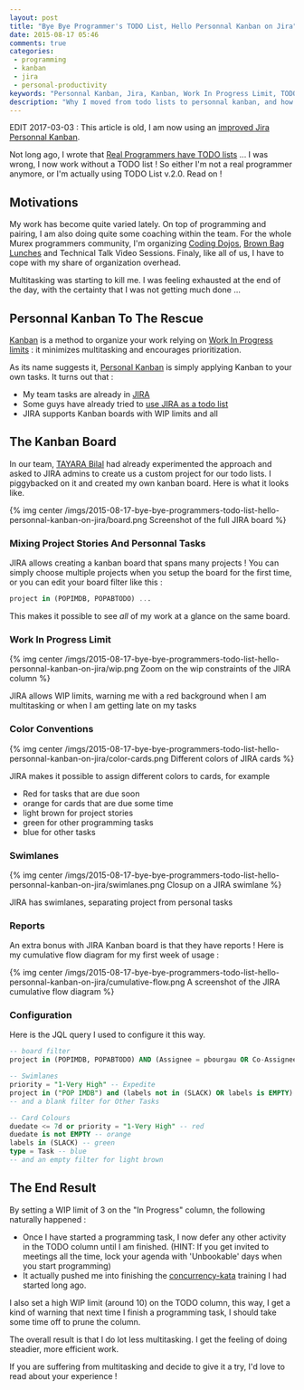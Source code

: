 ```yaml
---
layout: post
title: "Bye Bye Programmer's TODO List, Hello Personnal Kanban on Jira"
date: 2015-08-17 05:46
comments: true
categories:
 - programming
 - kanban
 - jira
 - personal-productivity
keywords: "Personnal Kanban, Jira, Kanban, Work In Progress Limit, TODO-List, Organization, Self Organization"
description: "Why I moved from todo lists to personnal kanban, and how I did it using JIRA"
---
```

EDIT 2017-03-03 : This article is old, I am now using an [improved Jira Personnal Kanban](/my-ultimate-jira-personal-kanban/).


Not long ago, I wrote that [Real Programmers have TODO lists](/real-programmers-have-todo-lists/) ... I was wrong, I now work without a TODO list ! So either I'm not a real programmer anymore, or I'm actually using TODO List v.2.0. Read on !

## Motivations

My work has become quite varied lately. On top of programming and pairing, I am also doing quite some coaching within the team. For the whole Murex programmers community, I'm organizing [Coding Dojos](https://github.com/murex/murex-coding-dojo), [Brown Bag Lunches](http://www.brownbaglunch.fr/) and Technical Talk Video Sessions. Finaly, like all of us, I have to cope with my share of organization overhead.

Multitasking was starting to kill me. I was feeling exhausted at the end of the day, with the certainty that I was not getting much done ...

## Personnal Kanban To The Rescue

[Kanban](https://en.wikipedia.org/wiki/Kanban) is a method to organize your work relying on [Work In Progress limits](http://www.personalkanban.com/pk/featured/why-limit-work-in-progress/#sthash.QFI0D8l5.dpbs) : it minimizes multitasking and encourages prioritization.

As its name suggests it, [Personal Kanban](http://personalkanban.com) is simply applying Kanban to your own tasks. It turns out that :

* My team tasks are already in [JIRA](https://www.atlassian.com/software/jira)
* Some guys have already tried to [use JIRA as a todo list](https://jira.atlassian.com/browse/JRA-13472)
* JIRA supports Kanban boards with WIP limits and all

## The Kanban Board

In our team, [TAYARA Bilal](http://bilal.eltayara.net) had already experimented the approach and asked to JIRA admins to create us a custom project for our todo lists. I piggybacked on it and created my own kanban board. Here is what it looks like.

{% img center /imgs/2015-08-17-bye-bye-programmers-todo-list-hello-personnal-kanban-on-jira/board.png Screenshot of the full JIRA board %}

### Mixing Project Stories And Personnal Tasks

JIRA allows creating a kanban board that spans many projects ! You can simply choose multiple projects when you setup the board for the first time, or you can edit your board filter like this :

```sql
project in (POPIMDB, POPABTODO) ...
```

This makes it possible to see *all* of my work at a glance on the same board.

### Work In Progress Limit

{% img center /imgs/2015-08-17-bye-bye-programmers-todo-list-hello-personnal-kanban-on-jira/wip.png Zoom on the wip constraints of the JIRA column %}

JIRA allows WIP limits, warning me with a red background when I am multitasking or when I am getting late on my tasks

### Color Conventions

{% img center /imgs/2015-08-17-bye-bye-programmers-todo-list-hello-personnal-kanban-on-jira/color-cards.png Different colors of JIRA cards %}

JIRA makes it possible to assign different colors to cards, for example

* Red for tasks that are due soon
* orange for cards that are due some time
* light brown for project stories
* green for other programming tasks
* blue for other tasks

### Swimlanes

{% img center /imgs/2015-08-17-bye-bye-programmers-todo-list-hello-personnal-kanban-on-jira/swimlanes.png Closup on a JIRA swimlane %}

JIRA has swimlanes, separating project from personal tasks

### Reports

An extra bonus with JIRA Kanban board is that they have reports ! Here is my cumulative flow diagram for my first week of usage :

{% img center /imgs/2015-08-17-bye-bye-programmers-todo-list-hello-personnal-kanban-on-jira/cumulative-flow.png A screenshot of the JIRA cumulative flow diagram %}

### Configuration

Here is the JQL query I used to configure it this way.

```sql
-- board filter
project in (POPIMDB, POPABTODO) AND (Assignee = pbourgau OR Co-Assignees in (pbourgau) OR mentors in (pbourgau)) AND (status != CLOSED OR updated >= -1d) ORDER BY Rank ASC

-- Swimlanes
priority = "1-Very High" -- Expedite
project in ("POP IMDB") and (labels not in (SLACK) OR labels is EMPTY) -- IMDB Stories
-- and a blank filter for Other Tasks

-- Card Colours
duedate <= 7d or priority = "1-Very High" -- red
duedate is not EMPTY -- orange
labels in (SLACK) -- green
type = Task -- blue
-- and an empty filter for light brown
```

## The End Result

By setting a WIP limit of 3 on the "In Progress" column, the following naturally happened :

* Once I have started a programming task, I now defer any other activity in the TODO column until I am finished. (HINT: If you get invited to meetings all the time, lock your agenda with 'Unbookable' days when you start programming)
* It actually pushed me into finishing the [concurrency-kata](https://github.com/philou/concurrency-kata) training I had started long ago.

I also set a high WIP limit (around 10) on the TODO column, this way, I get a kind of warning that next time I finish a programming task, I should take some time off to prune the column.

The overall result is that I do lot less multitasking. I get the feeling of doing steadier, more efficient work.

If you are suffering from multitasking and decide to give it a try, I'd love to read about your experience !